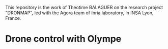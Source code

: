 This repository is the work of Théotime BALAGUER on the research project "DRONMAP", led with the Agora team of Inria laboratory, in INSA Lyon, France.

<h1>Drone control with Olympe</h1>
